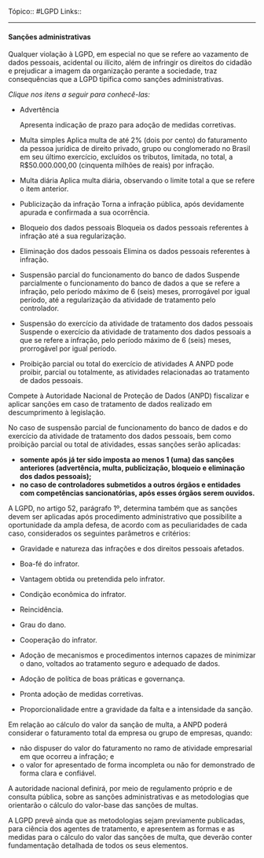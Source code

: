 Tópico:: #LGPD 
Links:: 

---
#### Sanções administrativas

Qualquer violação à LGPD, em especial no que se refere ao vazamento de dados pessoais, acidental ou ilícito, além de infringir os direitos do cidadão e prejudicar a imagem da organização perante a sociedade, traz consequências que a LGPD tipifica como sanções administrativas.

_Clique nos itens a seguir para conhecê-las:_

- Advertência
    
    Apresenta indicação de prazo para adoção de medidas corretivas.
    
- Multa simples
	Aplica multa de até 2% (dois por cento) do faturamento da pessoa jurídica de direito privado, grupo ou conglomerado no Brasil em seu último exercício, excluídos os tributos, limitada, no total, a R$50.000.000,00 (cinquenta milhões de reais) por infração.
    
- Multa diária
    Aplica multa diária, observando o limite total a que se refere o item anterior.
- Publicização da infração
    Torna a infração pública, após devidamente apurada e confirmada a sua ocorrência.
- Bloqueio dos dados pessoais
    Bloqueia os dados pessoais referentes à infração até a sua regularização.
- Eliminação dos dados pessoais
    Elimina os dados pessoais referentes à infração.
- Suspensão parcial do funcionamento do banco de dados
    Suspende parcialmente o funcionamento do banco de dados a que se refere a infração, pelo período máximo de 6 (seis) meses, prorrogável por igual período, até a regularização da atividade de tratamento pelo controlador.
- Suspensão do exercício da atividade de tratamento dos dados pessoais
    Suspende o exercício da atividade de tratamento dos dados pessoais a que se refere a infração, pelo período máximo de 6 (seis) meses, prorrogável por igual período.
- Proibição parcial ou total do exercício de atividades
    A ANPD pode proibir, parcial ou totalmente, as atividades relacionadas ao tratamento de dados pessoais.

Compete à Autoridade Nacional de Proteção de Dados (ANPD) fiscalizar e aplicar sanções em caso de tratamento de dados realizado em descumprimento à legislação.

No caso de suspensão parcial de funcionamento do banco de dados e do exercício da atividade de tratamento dos dados pessoais, bem como proibição parcial ou total de atividades, essas sanções serão aplicadas:

- **somente após já ter sido imposta ao menos 1 (uma) das sanções anteriores (advertência, multa, publicização, bloqueio e eliminação dos dados pessoais);**
- **no caso de controladores submetidos a outros órgãos e entidades com competências sancionatórias, após esses órgãos serem ouvidos.**

A LGPD, no artigo 52, parágrafo 1º, determina também que as sanções devem ser aplicadas após procedimento administrativo que possibilite a oportunidade da ampla defesa, de acordo com as peculiaridades de cada caso, considerados os seguintes parâmetros e critérios:

- Gravidade e natureza das infrações e dos direitos pessoais afetados.
    
- Boa-fé do infrator.
    
- Vantagem obtida ou pretendida pelo infrator.
    
- Condição econômica do infrator.
    
- Reincidência.
    
- Grau do dano.
    
- Cooperação do infrator.
    
- Adoção de mecanismos e procedimentos internos capazes de minimizar o dano, voltados ao tratamento seguro e adequado de dados.
    
- Adoção de política de boas práticas e governança.
    
- Pronta adoção de medidas corretivas.
    
- Proporcionalidade entre a gravidade da falta e a intensidade da sanção.
    

Em relação ao cálculo do valor da sanção de multa, a ANPD poderá considerar o faturamento total da empresa ou grupo de empresas, quando:

- não dispuser do valor do faturamento no ramo de atividade empresarial em que ocorreu a infração; e
- o valor for apresentado de forma incompleta ou não for demonstrado de forma clara e confiável.

A autoridade nacional definirá, por meio de regulamento próprio e de consulta pública, sobre as sanções administrativas e as metodologias que orientarão o cálculo do valor-base das sanções de multas.

A LGPD prevê ainda que as metodologias sejam previamente publicadas, para ciência dos agentes de tratamento, e apresentem as formas e as medidas para o cálculo do valor das sanções de multa, que deverão conter fundamentação detalhada de todos os seus elementos.